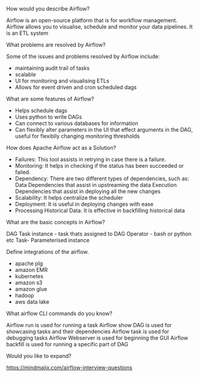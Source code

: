 How would you describe Airflow?

Airflow is an open-source platform that is for workflow management. Airflow allows you to visualise, schedule and monitor your data pipelines. It is an ETL system

What problems are resolved by Airflow?

Some of the issues and problems resolved by Airflow include:

- maintaining audit trail of tasks
- scalable
- UI for monitoring and visualising ETLs
- Allows for event driven and cron scheduled dags

What are some features of Airflow?

- Helps schedule dags
- Uses python to write DAGs
- Can connect to various databases for information
- Can flexibly alter parameters in the UI that effect arguments in the DAG, useful for flexiblly changing monitoring thresholds

How does Apache Airflow act as a Solution?


- Failures: This tool assists in retrying in case there is a failure.
- Monitoring: It helps in checking if the status has been succeeded or failed.
- Dependency: There are two different types of dependencies, such as:
        Data Dependencies that assist in upstreaming the data
        Execution Dependencies that assist in deploying all the new changes
- Scalability: It helps centralize the scheduler
- Deployment: It is useful in deploying changes with ease
- Processing Historical Data: It is effective in backfilling historical data

What are the basic concepts in Airflow?

DAG
Task instance - task thats assigned to DAG
Operator - bash or python etc
Task- Parameterised instance

Define integrations of the airflow.

- apache plg
- amazon EMR
- kubernetes
- amazon s3
- amazon glue
- hadoop
- aws data lake

What airflow CLI commands do you know?


Airflow run is used for running a task
Airflow show DAG is used for showcasing tasks and their dependencies
Airflow task is used for debugging tasks
Airflow Webserver is used for beginning the GUI
Airflow backfill is used for running a specific part of DAG

Would you like to expand?

https://mindmajix.com/airflow-interview-questions
